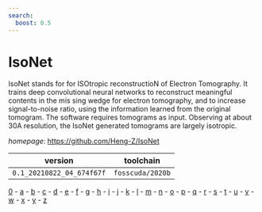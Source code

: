 ```yaml
---
search:
  boost: 0.5
---
```

# IsoNet

IsoNet stands for for ISOtropic reconstructioN of Electron Tomography. It trains deep convolutional neural networks to reconstruct meaningful contents in the mis sing wedge for electron tomography, and to increase signal-to-noise ratio,       using the information learned from the original tomogram. The software requires  tomograms as input. Observing at about 30A resolution, the IsoNet generated      tomograms are largely isotropic.

*homepage*: <https://github.com/Heng-Z/IsoNet>

version | toolchain
--------|----------
``0.1_20210822_04_674f67f`` | ``fosscuda/2020b``

[0](../0/index.md) - [a](../a/index.md) - [b](../b/index.md) - [c](../c/index.md) - [d](../d/index.md) - [e](../e/index.md) - [f](../f/index.md) - [g](../g/index.md) - [h](../h/index.md) - [i](../i/index.md) - [j](../j/index.md) - [k](../k/index.md) - [l](../l/index.md) - [m](../m/index.md) - [n](../n/index.md) - [o](../o/index.md) - [p](../p/index.md) - [q](../q/index.md) - [r](../r/index.md) - [s](../s/index.md) - [t](../t/index.md) - [u](../u/index.md) - [v](../v/index.md) - [w](../w/index.md) - [x](../x/index.md) - [y](../y/index.md) - [z](../z/index.md)

